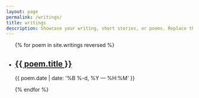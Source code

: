 ```yaml
---
layout: page
permalink: /writings/
title: writings
description: Showcase your writing, short stories, or poems. Replace this text with your description.
---
```


<ul class="post-list">
{% for poem in site.writings reversed %}
    <li>
        <h2><a class="poem-title" href="{{ poem.url | prepend: site.baseurl }}">{{ poem.title }}</a></h2>
        <p class="post-meta">{{ poem.date | date: '%B %-d, %Y — %H:%M' }}</p>
      </li>
{% endfor %}
</ul>